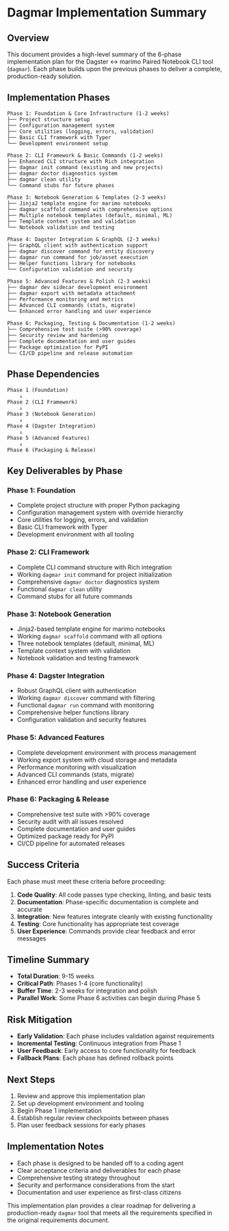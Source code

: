 # Dagmar Implementation Summary

## Overview

This document provides a high-level summary of the 6-phase implementation plan for the Dagster ↔ marimo Paired Notebook CLI tool (`dagmar`). Each phase builds upon the previous phases to deliver a complete, production-ready solution.

## Implementation Phases

```
Phase 1: Foundation & Core Infrastructure (1-2 weeks)
├── Project structure setup
├── Configuration management system
├── Core utilities (logging, errors, validation)
├── Basic CLI framework with Typer
└── Development environment setup

Phase 2: CLI Framework & Basic Commands (1-2 weeks)
├── Enhanced CLI structure with Rich integration
├── dagmar init command (existing and new projects)
├── dagmar doctor diagnostics system
├── dagmar clean utility
└── Command stubs for future phases

Phase 3: Notebook Generation & Templates (2-3 weeks)
├── Jinja2 template engine for marimo notebooks
├── dagmar scaffold command with comprehensive options
├── Multiple notebook templates (default, minimal, ML)
├── Template context system and validation
└── Notebook validation and testing

Phase 4: Dagster Integration & GraphQL (2-3 weeks)
├── GraphQL client with authentication support
├── dagmar discover command for entity discovery
├── dagmar run command for job/asset execution
├── Helper functions library for notebooks
└── Configuration validation and security

Phase 5: Advanced Features & Polish (2-3 weeks)
├── dagmar dev sidecar development environment
├── dagmar export with metadata attachment
├── Performance monitoring and metrics
├── Advanced CLI commands (stats, migrate)
└── Enhanced error handling and user experience

Phase 6: Packaging, Testing & Documentation (1-2 weeks)
├── Comprehensive test suite (>90% coverage)
├── Security review and hardening
├── Complete documentation and user guides
├── Package optimization for PyPI
└── CI/CD pipeline and release automation
```

## Phase Dependencies

```
Phase 1 (Foundation)
    ↓
Phase 2 (CLI Framework)
    ↓
Phase 3 (Notebook Generation)
    ↓
Phase 4 (Dagster Integration)
    ↓
Phase 5 (Advanced Features)
    ↓
Phase 6 (Packaging & Release)
```

## Key Deliverables by Phase

### Phase 1: Foundation
- Complete project structure with proper Python packaging
- Configuration management system with override hierarchy
- Core utilities for logging, errors, and validation
- Basic CLI framework with Typer
- Development environment with all tooling

### Phase 2: CLI Framework
- Complete CLI command structure with Rich integration
- Working `dagmar init` command for project initialization
- Comprehensive `dagmar doctor` diagnostics system
- Functional `dagmar clean` utility
- Command stubs for all future commands

### Phase 3: Notebook Generation
- Jinja2-based template engine for marimo notebooks
- Working `dagmar scaffold` command with all options
- Three notebook templates (default, minimal, ML)
- Template context system with validation
- Notebook validation and testing framework

### Phase 4: Dagster Integration
- Robust GraphQL client with authentication
- Working `dagmar discover` command with filtering
- Functional `dagmar run` command with monitoring
- Comprehensive helper functions library
- Configuration validation and security features

### Phase 5: Advanced Features
- Complete development environment with process management
- Working export system with cloud storage and metadata
- Performance monitoring with visualization
- Advanced CLI commands (stats, migrate)
- Enhanced error handling and user experience

### Phase 6: Packaging & Release
- Comprehensive test suite with >90% coverage
- Security audit with all issues resolved
- Complete documentation and user guides
- Optimized package ready for PyPI
- CI/CD pipeline for automated releases

## Success Criteria

Each phase must meet these criteria before proceeding:

1. **Code Quality**: All code passes type checking, linting, and basic tests
2. **Documentation**: Phase-specific documentation is complete and accurate
3. **Integration**: New features integrate cleanly with existing functionality
4. **Testing**: Core functionality has appropriate test coverage
5. **User Experience**: Commands provide clear feedback and error messages

## Timeline Summary

- **Total Duration**: 9-15 weeks
- **Critical Path**: Phases 1-4 (core functionality)
- **Buffer Time**: 2-3 weeks for integration and polish
- **Parallel Work**: Some Phase 6 activities can begin during Phase 5

## Risk Mitigation

- **Early Validation**: Each phase includes validation against requirements
- **Incremental Testing**: Continuous integration from Phase 1
- **User Feedback**: Early access to core functionality for feedback
- **Fallback Plans**: Each phase has defined rollback points

## Next Steps

1. Review and approve this implementation plan
2. Set up development environment and tooling
3. Begin Phase 1 implementation
4. Establish regular review checkpoints between phases
5. Plan user feedback sessions for early phases

## Implementation Notes

- Each phase is designed to be handed off to a coding agent
- Clear acceptance criteria and deliverables for each phase
- Comprehensive testing strategy throughout
- Security and performance considerations from the start
- Documentation and user experience as first-class citizens

This implementation plan provides a clear roadmap for delivering a production-ready `dagmar` tool that meets all the requirements specified in the original requirements document.
